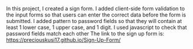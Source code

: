 In this project, I created a sign form.
I added client-side form validation to the input forms so that users can enter the correct data before the form is submitted.
I added pattern to password fields so that they will contain at least 1 lower case, 1 upper case, and 1 digit.
I used javascript to check that password fields match each other 
The link to the sign up form is: https://preciouskusi17.github.io/Sign-Up-Form/
